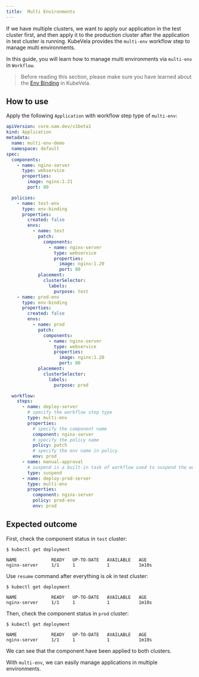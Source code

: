 ```yaml
---
title:  Multi Environments
---
```


If we have multiple clusters, we want to apply our application in the test cluster first, and then apply it to the production cluster after the application in test cluster is running. KubeVela provides the `multi-env` workflow step to manage multi environments.

In this guide, you will learn how to manage multi environments via `multi-env` in `Workflow`.

> Before reading this section, please make sure you have learned about the [Env Binding](../policy/envbinding.md) in KubeVela.

## How to use

Apply the following `Application` with workflow step type of `multi-env`:


```yaml
apiVersion: core.oam.dev/v1beta1
kind: Application
metadata:
  name: multi-env-demo
  namespace: default
spec:
  components:
    - name: nginx-server
      type: webservice
      properties:
        image: nginx:1.21
        port: 80

  policies:
    - name: test-env
      type: env-binding
      properties:
        created: false
        envs:
          - name: test
            patch:
              components:
                - name: nginx-server
                  type: webservice
                  properties:
                    image: nginx:1.20
                    port: 80
            placement:
              clusterSelector:
                labels:
                  purpose: test
    - name: prod-env
      type: env-binding
      properties:
        created: false
        envs:
          - name: prod
            patch:
              components:
                - name: nginx-server
                  type: webservice
                  properties:
                    image: nginx:1.20
                    port: 80
            placement:
              clusterSelector:
                labels:
                  purpose: prod

  workflow:
    steps:
      - name: deploy-server
        # specify the workflow step type
        type: multi-env
        properties:
          # specify the component name
          component: nginx-server
          # specify the policy name
          policy: patch
          # specify the env name in policy
          env: prod
      - name: manual-approval
        # suspend is a built-in task of workflow used to suspend the workflow
        type: suspend
      - name: deploy-prod-server
        type: multi-env
        properties:
          component: nginx-server
          policy: prod-env
          env: prod
```

## Expected outcome

First, check the component status in `test` cluster:

```shell
$ kubectl get deployment

NAME             READY   UP-TO-DATE   AVAILABLE   AGE
nginx-server     1/1     1            1           1m10s
```

Use `resume` command after everything is ok in test cluster:

```shell
$ kubectl get deployment

NAME             READY   UP-TO-DATE   AVAILABLE   AGE
nginx-server     1/1     1            1           1m10s
```

Then, check the component status in `prod` cluster:

```shell
$ kubectl get deployment

NAME             READY   UP-TO-DATE   AVAILABLE   AGE
nginx-server     1/1     1            1           1m10s
```

We can see that the component have been applied to both clusters.

With `multi-env`, we can easily manage applications in multiple environments.
